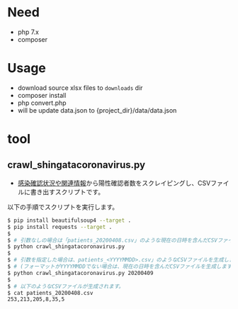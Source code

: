 # Need

- php 7.x
- composer

# Usage

- download source xlsx files to `downloads` dir
- composer install
- php convert.php
- will be update data.json to {project_dir}/data/data.json

# tool

## crawl_shingatacoronavirus.py

 * [感染確認状況や関連情報](http://www.pref.saitama.lg.jp/a0701/shingatacoronavirus.html)から陽性確認者数をスクレイピングし、CSVファイルに書き出すスクリプトです。

以下の手順でスクリプトを実行します。

```sh
$ pip install beautifulsoup4 --target .
$ pip install requests --target .
$ 
$ # 引数なしの場合は「patients_20200408.csv」のような現在の日時を含んだCSVファイルを生成します。
$ python crawl_shingatacoronavirus.py
$
$ # 引数を指定した場合は、patients_<YYYYMMDD>.csv」のようなCSVファイルを生成します。
$ # (フォーマットがYYYYMMDDでない場合は、現在の日時を含んだCSVファイルを生成します)
$ python crawl_shingatacoronavirus.py 20200409
$
$ # 以下のようなCSVファイルが生成されます。
$ cat patients_20200408.csv
253,213,205,8,35,5
```

